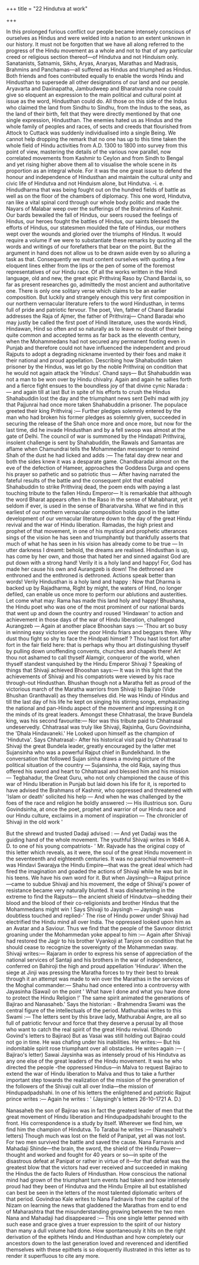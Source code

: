 +++
title = "22 Hindutva at work"

+++

In this prolonged furious conflict our people became intensely conscious of ourselves as Hindus and were welded into a nation to an extent unknown in our history. It must not be forgotten that we have all along referred to the progress of the Hindu movement as a whole and not to that of any particular creed or religious section thereof—of Hindutva and not Hinduism only. Sanatanists, Satnamis, Sikhs, Aryas, Anaryas, Marathas and Madrasis, Brahmins and Panchamas—all suffered as Hindus and triumphed as Hindus. Both friends and foes contributed equally to enable the words Hindu and Hindusthan to supersede all other designations of our land and our people. Aryavarta and Daxinapatha, Jambudweep and Bharatvarsha none could give so eloquent an expression to the main political and cultural point at issue as the word, Hindusthan could do. All those on this side of the Indus who claimed the land from Sindhu to Sindhu, from the Indus to the seas, as the land of their birth, felt that they were directly mentioned by that one single expression, Hindusthan. The enemies hated us as Hindus and the whole family of peoples and races, of sects and creeds that flourished from Attock to Cuttack was suddenly individualised into a single Being. We cannot help dropping the remark that no one has up to this time taken the whole field of Hindu activities from A.D. 1300 to 1800 into survey from this point of view, mastering the details of the various now parallel, now correlated movements from Kashmir to Ceylon and from Sindh to Bengal and yet rising higher above them all to visualise the whole scene in its proportion as an integral whole. For it was the one great issue to defend the honour and independence of Hindusthan and maintain the cultural unity and civic life of Hindutva and not Hinduism alone, but Hindutva. -i. e. Hindudharma that was being fought out on the hundred fields of battle as well as on the floor of the chambers of diplomacy. This one word, Hindutva, ran like a vital spinal cord through our whole body politic and made the Nayars of Malabar weep over the sufferings of the Brahmins of Kashmir. Our bards bewailed the fall of Hindus, our seers roused the feelings of Hindus, our heroes fought the battles of Hindus, our saints blessed the efforts of Hindus, our statesmen moulded the fate of Hindus, our mothers wept over the wounds and gloried over the triumphs of Hindus. It would require a volume if we were to substantiate these remarks by quoting all the words and writings of our forefathers that bear on the point. But the argument in hand does not allow us to be drawn aside even by so alluring a task as that. Consequently we must content ourselves with quoting a few eloquent lines either from the lips or the pen of some of the foremost representatives of our Hindu race. Of all the works written in the Hindi language, old and new, the great epic Prithviraj Raso by Chand Bardai is, so far as present researches go, admittedly the most ancient and authoritative one. There is only one solitary verse which claims to be an earlier composition. But luckily and strangely enough this very first composition in our northern vernacular literature refers to the word Hindusthan, in terms full of pride and patriotic fervour. The poet, Ven, father of Chand Baradai addresses the Raja of Ajmer, the father of Prithviraj— Chand Baradai who may justly be called the first poet of Hindi literature, uses the words Hindi, Hindawan, Hind so often and so naturally as to leave no doubt of their being quite common and accepted terms as far back as the eleventh century, when the Mohammedans had not secured any permanent footing even in Punjab and therefore could not have influenced the independent and proud Rajputs to adopt a degrading nickname invented by their foes and make it their national and proud appellation. Describing how Shahabuddin taken prisoner by the Hindus, was let go by the noble Prithviraj on condition that he would not again attack the 'Hindus'. Chand says— But Shahabuddin was not a man to be won over by Hindu chivalry. Again and again he sallies forth and a fierce fight ensues to the boundless joy of that divine cynic Narada :— and again till at last But in spite of his efforts to crush the Hindus Shahabuddin lost the day and the triumphant news sent Delhi mad with joy that Pajjunrai had once more taken Shahabuddin a prisoner. The populace greeted their king Prithviraj :— Further pledges solemnly entered by the man who had broken his former pledges as solemnly given, succeeded in securing the release of the Shah once more and once more, but now for the last time, did he invade Hindusthan and by a fell swoop was almost at the gate of Delhi. The council of war is summoned by the Hindapati Prithviraj, insolent challenge is sent by Shahabuddin, the Rawals and Samantas are aflame when Chamundrai tells the Mohammedan messenger to remind Shah of the dust he had licked and adds :— The fatal day drew near and both the sides knew it was a desparate game. Chandbaradai almost on the eve of the defection of Hameer, approaches the Goddess Durga and opens his prayer so pathetic and so patriotic thus — After having narrated the fateful results of the battle and the consequent plot that enabled Shahabuddin to strike Prithviraj dead, the poem ends with paying a last touching tribute to the fallen Hindu Emperor— It is remarkable that although the word Bharat appears often in the Raso in the sense of Mahabharat, yet it seldom if ever, is used in the sense of Bharatvarsha. What we find in this earliest of our northern vernacular composition holds good in the latter development of our vernacular literature down to the day of the great Hindu revival and the war of Hindu liberation. Ramadas, the high priest and prophet of that movement, in one of his mystical and prophetic utterances sings of the vision he has seen and triumphantly but thankfully asserts that much of what he has seen in his vision has already come to be true — In utter darkness I dreamt: behold, the dreams are realised. Hindusthan is up, has come by her own, and those that hated her and sinned against God are put down with a strong hand! Verily it is a holy land and happy! For, God has made her cause his own and Aurangzeb is down! The dethroned are enthroned and the enthroned is dethroned. Actions speak better than words! Verily Hindusthan is a holy land and happy : Now that Dharma is backed up by Rajadharma, Right by might, the waters of Hind, no longer defiled, can enable us once more to perform our ablutions and austerities. Let come what may: Rama has made this land holy and happy! Bhushana, the Hindu poet who was one of the most prominent of our national bards that went up and down the country and roused 'Hindawan' to action and achievement in those days of the war of Hindu liberation, challenged Aurangzeb — Again at another place Bhooshan says :— 'Thou art so busy in winning easy victories over the poor Hindu friars and beggars there. Why dust thou fight so shy to face the Hindpati himself ? Thou hast lost fort after fort in the fair field here: that is perhaps why thou art distinguishing thyself by pulling down unoffending convents, churches and chapels there! Art thou not ashamed to call thyself Alamgir, conqueror of the world, when thyself standest vanquished by the Hindu Emperor Shivaji ? Speaking of things that Shivaji achieved Bhooshan says:— It was in this light that the achievements of Shivaji and his compatriots were viewed by his race through-out Hindusthan. Bhushan though not a Maratha felt as proud of the victorious march of the Maratha warriors from Shivaji to Bajirao (Vide Bhushan Granthavali) as they themselves did. He was Hindu of Hindus and till the last day of his life he kept on singing his stirring songs, emphasizing the national and pan-Hindu aspect of the movement and impressing it on the minds of its great leaders. Amongst these Chhatrasal, the brave Bundela king, was his second favourite:— Nor was this tribute paid to Chhatrasal undeservedly. Chhatrasal was truly like Shivaji, Rajsinha, Guru Govindsinha, the 'Dhala Hindavaneki.' He Looked upon himself as the champion of 'Hindutva'. Says Chhatrasal:- After his historical visit paid by Chhatrasal to Shivaji the great Bundela leader, greatly encouraged by the latter met Sujansinha who was a powerful Rajput chief in Bundelkhand. In the conversation that followed Sujan sinha draws a moving picture of the political situation of the country — Sujansinha, the old Raja, saying thus offered his sword and heart to Chhatrasal and blessed him and his mission — Tegbahadur, the Great Guru, who not only championed the cause of this war of Hindu liberation in Punjab but laid down his life for it, is reported to have advised the Brahmans of Kashmir, who oppressed and threatened with 'Islam or death' solicited his help — And when he was challenged by the foes of the race and religion he boldly answered :— His illustrious son. Guru Govindsinha, at once the poet, prophet and warrior of our Hindu race and our Hindu culture, exclaims in a moment of inspiration — The chronicler of Shivaji in the old work ' 

But the shrewd and trusted Dadaji advised : — And yet Dadaji was the guiding hand of the whole movement. The youthful Shivaji writes in 1646 A. D. to one of his young compatriots- ' Mr. Rajvade has the original copy of this letter which reveals, as it were, the soul of the great Hindu movement in the seventeenth and eighteenth centuries. It was no parochial movement—it was Hindavi Swarajya the Hindu Empire—that was the great ideal which had fired the imagination and goaded the actions of Shivaji while he was but in his teens. We have his own word for it. But when Jaysingh—a Rajput prince—came to subdue Shivaji and his movement, the edge of Shivaji's power of resistance became very naturally blunted. It was disheartening in the extreme to find the Rajputs— the ancient shield of Hindutva—shedding their blood and the blood of their co-religionists and brother Hindus that the Mohammedans might win ! Says Shivaji to Jaysingh — Jaysingh was doubtless touched and replied-' The rise of Hindu power under Shivaji had electrified the Hindu mind all over India. The oppressed looked upon him as an Avatar and a Saviour. Thus we find that the people of the Savnoor district groaning under the Mohammedan yoke appeal to him :— Again after Shivaji had restored the Jagir to his brother Vyankoji at Tanjore on condition that he should cease to recognize the sovereignty of the Mohammedan sway. Shivaji writes:— Rajaram in order to express his sense of appreciation of the national services of Santaji and his brothers in the war of independence, conferred on Bahiroji the high and proud appellation 'Hindurav'. When the siege at Jinji was pressing the Maratha forces to try their best to break through it an attempt was made to win over the Marathas in the services of the Moghal commander:— Shahu had once entered into a controversy with Jayasinha (Sawai) on the point ' What have I done and what you have done to protect the Hindu Religion !' The same spirit animated the generations of Bajirao and Nanasaheb.' Says the historian: - Brahmendra Swami was the central figure of the intellectuals of the period. Mathurabai writes to this Swami :— The letters sent by this brave lady, Mathurabai Angre, are all so full of patriotic fervour and force that they deserve a perusal by all those who want to catch the real spirit of the great Hindu revival. (Dhondo Govind's letters to Bajirao) But as Vasai was still holding out Bajirao could not go in time. He was chafing under his inabilities. He writes:— But his indomitable spirit rose triumphant over all obstacles. He writes again :— ( Bajirao's letter) Sawai Jaysinha was as intensely proud of his Hindutva as any one else of the great leaders of the Hindu movement. It was he who directed the people -the oppressed Hindus—in Malva to request Bajirao to extend the war of Hindu liberation to Malva and thus to take a further important step towards the realization of the mission of the generation of the followers of the Shivaji cult all over India—the mission of Hindupadpadshahi. In one of his letters the enlightened and patriotic Rajput prince writes :— Again he writes : ' (Jaysingh's letters 26-10-1721 A. D.) 

Nanasaheb the son of Bajirao was in fact the greatest leader of men that the great movement of Hindu liberation and Hindupadpadshahi brought to the front. His correspondence is a study by itself. Wherever we find him, we find him the champion of Hindutva. To Tarabai he writes :— (Nanasaheb's letters) Though much was lost on the field of Panipat, yet all was not lost. For two men survived the battle and saved the cause. Nana Farnavis and Mahadaji Shinde—the brain, the sword, the shield of the Hindu Power—thought and worked and fought for 40 years or so—in spite of the disastrous defeat at Panipat or rather in virtue of it—for that defeat was the greatest blow that the victors had ever received and succeeded in making the Hindus the de facto Rulers of Hindusthan. How conscious the national mind had grown of the triumphant turn events had taken and how intensely proud had they been of Hindutva and the Hindu Empire all but established can best be seen in the letters of the most talented diplomatic writers of that period. Govindrao Kale writes to Nana Fadnavis from the capital of the Nizam on learning the news that gladdened the Marathas from end to end of Maharashtra that the misunderstanding growing between the two men Nana and Mahadaji had disappeared :— This one single letter penned with such ease and grace gives a truer expression to the spirit of our history than many a dull volume had done. How spontaneously it hits on the right derivation of the epithets Hindu and Hindusthan and how completely our ancestors down to the last generation loved and reverenced and identified themselves with these epithets is so eloquently illustrated in this letter as to render it superfluous to cite any more. 
